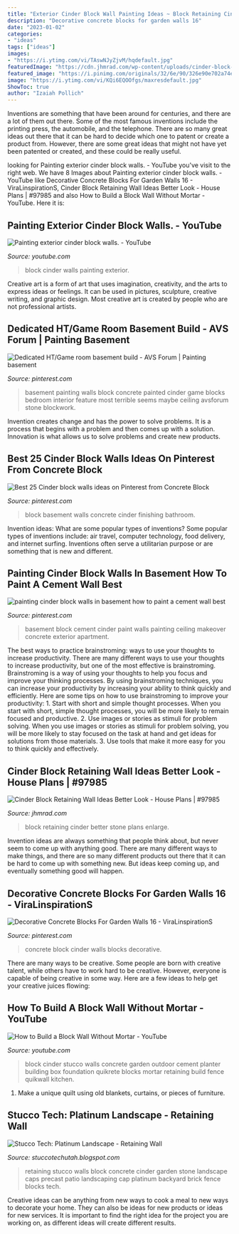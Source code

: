 ```yaml
---
title: "Exterior Cinder Block Wall Painting Ideas ~ Block Retaining Cinder Better Stone Plans Enlarge"
description: "Decorative concrete blocks for garden walls 16"
date: "2023-01-02"
categories:
- "ideas"
tags: ["ideas"]
images:
- "https://i.ytimg.com/vi/TAswNJyZjvM/hqdefault.jpg"
featuredImage: "https://cdn.jhmrad.com/wp-content/uploads/cinder-block-retaining-wall-ideas-better-look_852129.jpg"
featured_image: "https://i.pinimg.com/originals/32/6e/90/326e90e702a74e89ff54ac929c08f13a.jpg"
image: "https://i.ytimg.com/vi/KQi6EQOOfgs/maxresdefault.jpg"
ShowToc: true
author: "Izaiah Pollich"
---
```



Inventions are something that have been around for centuries, and there are a lot of them out there. Some of the most famous inventions include the printing press, the automobile, and the telephone. There are so many great ideas out there that it can be hard to decide which one to patent or create a product from. However, there are some great ideas that might not have yet been patented or created, and these could be really useful.

	

		
looking for Painting exterior cinder block walls. - YouTube you've visit to the right web. We have 8 Images about Painting exterior cinder block walls. - YouTube like Decorative Concrete Blocks For Garden Walls 16 - ViraLinspirationS, Cinder Block Retaining Wall Ideas Better Look - House Plans | #97985 and also How to Build a Block Wall Without Mortar - YouTube. Here it is:
		
    
## Painting Exterior Cinder Block Walls. - YouTube

<img loading=lazy src="https://i.ytimg.com/vi/KQi6EQOOfgs/maxresdefault.jpg" onerror="this.onerror=null;this.src='https://tse1.mm.bing.net/th?id=OIP.lITf0eiYJnl6lsFqjkTNiwHaEK&amp;pid=15.1';" alt="Painting exterior cinder block walls. - YouTube">

_Source: youtube.com_

>block cinder walls painting exterior. 

	

Creative art is a form of art that uses imagination, creativity, and the arts to express ideas or feelings. It can be used in pictures, sculpture, creative writing, and graphic design. Most creative art is created by people who are not professional artists.

    
## Dedicated HT/Game Room Basement Build - AVS Forum | Painting Basement

<img loading=lazy src="https://i.pinimg.com/originals/32/6e/90/326e90e702a74e89ff54ac929c08f13a.jpg" onerror="this.onerror=null;this.src='https://tse1.mm.bing.net/th?id=OIP.QLw5atnkBoZd0rIBlcI4bwHaLH&amp;pid=15.1';" alt="Dedicated HT/Game room basement build - AVS Forum | Painting basement">

_Source: pinterest.com_

>basement painting walls block concrete painted cinder game blocks bedroom interior feature most terrible seems maybe ceiling avsforum stone blockwork. 

	

Invention creates change and has the power to solve problems. It is a process that begins with a problem and then comes up with a solution. Innovation is what allows us to solve problems and create new products.

    
## Best 25 Cinder Block Walls Ideas On Pinterest From Concrete Block

<img loading=lazy src="https://i.pinimg.com/736x/4d/c5/2b/4dc52bd3fed84d471143000141c5aef8.jpg" onerror="this.onerror=null;this.src='https://tse4.mm.bing.net/th?id=OIP.jTBOycO-X5yJqiJQSxOe4AHaLH&amp;pid=15.1';" alt="Best 25 Cinder block walls ideas on Pinterest from Concrete Block">

_Source: pinterest.com_

>block basement walls concrete cinder finishing bathroom. 

	

Invention ideas: What are some popular types of inventions?
Some popular types of inventions include: air travel, computer technology, food delivery, and internet surfing. Inventions often serve a utilitarian purpose or are something that is new and different.

    
## Painting Cinder Block Walls In Basement How To Paint A Cement Wall Best

<img loading=lazy src="https://i.pinimg.com/originals/6d/ef/27/6def2743b33f0b6dd07b115d6e3cd7f1.jpg" onerror="this.onerror=null;this.src='https://tse2.mm.bing.net/th?id=OIP.T-FH_HF6DuVmRFzlT7bhBwHaE8&amp;pid=15.1';" alt="painting cinder block walls in basement how to paint a cement wall best">

_Source: pinterest.com_

>basement block cement cinder paint walls painting ceiling makeover concrete exterior apartment. 

	

The best ways to practice brainstroming: ways to use your thoughts to increase productivity.
There are many different ways to use your thoughts to increase productivity, but one of the most effective is brainstroming. Brainstroming is a way of using your thoughts to help you focus and improve your thinking processes. By using brainstroming techniques, you can increase your productivity by increasing your ability to think quickly and efficiently. Here are some tips on how to use brainstroming to improve your productivity: 1. Start with short and simple thought processes. When you start with short, simple thought processes, you will be more likely to remain focused and productive. 2. Use images or stories as stimuli for problem solving. When you use images or stories as stimuli for problem solving, you will be more likely to stay focused on the task at hand and get ideas for solutions from those materials. 3. Use tools that make it more easy for you to think quickly and effectively.

    
## Cinder Block Retaining Wall Ideas Better Look - House Plans | #97985

<img loading=lazy src="https://cdn.jhmrad.com/wp-content/uploads/cinder-block-retaining-wall-ideas-better-look_852129.jpg" onerror="this.onerror=null;this.src='https://tse2.mm.bing.net/th?id=OIP.dNJBX7RqogI2ZTvjgacC4QHaFj&amp;pid=15.1';" alt="Cinder Block Retaining Wall Ideas Better Look - House Plans | #97985">

_Source: jhmrad.com_

>block retaining cinder better stone plans enlarge. 

	

Invention ideas are always something that people think about, but never seem to come up with anything good. There are many different ways to make things, and there are so many different products out there that it can be hard to come up with something new. But ideas keep coming up, and eventually something good will happen.

    
## Decorative Concrete Blocks For Garden Walls 16 - ViraLinspirationS

<img loading=lazy src="https://i.pinimg.com/736x/a0/7a/1b/a07a1bb122f2a5a6448f56c28d6d90bc.jpg" onerror="this.onerror=null;this.src='https://tse3.mm.bing.net/th?id=OIP.pYZ9s-wdBzXI7gcn4eQm6wHaJ3&amp;pid=15.1';" alt="Decorative Concrete Blocks For Garden Walls 16 - ViraLinspirationS">

_Source: pinterest.com_

>concrete block cinder walls blocks decorative. 

	

There are many ways to be creative. Some people are born with creative talent, while others have to work hard to be creative. However, everyone is capable of being creative in some way. Here are a few ideas to help get your creative juices flowing:

    
## How To Build A Block Wall Without Mortar - YouTube

<img loading=lazy src="https://i.ytimg.com/vi/TAswNJyZjvM/hqdefault.jpg" onerror="this.onerror=null;this.src='https://tse2.mm.bing.net/th?id=OIP.k64v3Qiiw0R0X28sFopyFQHaFj&amp;pid=15.1';" alt="How to Build a Block Wall Without Mortar - YouTube">

_Source: youtube.com_

>block cinder stucco walls concrete garden outdoor cement planter building box foundation quikrete blocks mortar retaining build fence quikwall kitchen. 

	

1. Make a unique quilt using old blankets, curtains, or pieces of furniture.

    
## Stucco Tech: Platinum Landscape - Retaining Wall

<img loading=lazy src="http://4.bp.blogspot.com/-uPnPHCI867U/TgK2SLznKjI/AAAAAAAAAyc/fKw52y7j06E/w1200-h630-p-k-no-nu/Platinum%2BTuscan%2B5.jpg" onerror="this.onerror=null;this.src='https://tse2.mm.bing.net/th?id=OIP.X8b-IuoDR6TEsRbKvbglIQHaD4&amp;pid=15.1';" alt="Stucco Tech: Platinum Landscape - Retaining Wall">

_Source: stuccotechutah.blogspot.com_

>retaining stucco walls block concrete cinder garden stone landscape caps precast patio landscaping cap platinum backyard brick fence blocks tech. 

	

Creative ideas can be anything from new ways to cook a meal to new ways to decorate your home. They can also be ideas for new products or ideas for new services. It is important to find the right idea for the project you are working on, as different ideas will create different results.

